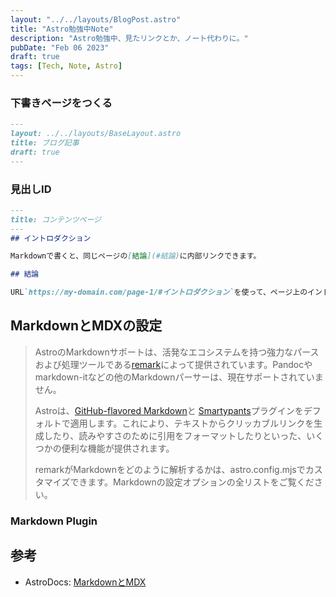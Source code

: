 ```yaml
---
layout: "../../layouts/BlogPost.astro"
title: "Astro勉強中Note"
description: "Astro勉強中、見たリンクとか、ノート代わりに。"
pubDate: "Feb 06 2023"
draft: true
tags: [Tech, Note, Astro]
---
```


### 下書きページをつくる

``` markdown
---
layout: ../../layouts/BaseLayout.astro
title: ブログ記事
draft: true
---
```

### 見出しID

``` markdown
---
title: コンテンツページ
---
## イントロダクション

Markdownで書くと、同じページの[結論](#結論)に内部リンクできます。

## 結論

URL`https://my-domain.com/page-1/#イントロダクション`を使って、ページ上のイントロダクションに直接移動できます。
```

## MarkdownとMDXの設定

> AstroのMarkdownサポートは、活発なエコシステムを持つ強力なパースおよび処理ツールである[remark](https://remark.js.org)によって提供されています。Pandocやmarkdown-itなどの他のMarkdownパーサーは、現在サポートされていません。
>
> Astroは、[GitHub-flavored Markdown](https://github.com/remarkjs/remark-gfm)と [Smartypants](https://github.com/silvenon/remark-smartypants)プラグインをデフォルトで適用します。これにより、テキストからクリッカブルリンクを生成したり、読みやすさのために引用をフォーマットしたりといった、いくつかの便利な機能が提供されます。
>
> remarkがMarkdownをどのように解析するかは、astro.config.mjsでカスタマイズできます。Markdownの設定オプションの全リストをご覧ください。

### Markdown Plugin




## 参考

- AstroDocs: [MarkdownとMDX
](https://docs.astro.build/ja/guides/markdown-content/)
